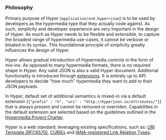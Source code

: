 ### Philosophy

Primary purpose of Hyper (`application/vnd.hyper+json`) is to be used by developers
as the hypermedia type that they actually code against. As such, simplicity and
developer experience are very important in the design of Hyper. As much as Hyper
needs to be flexible and extensible, to capture the broadest range of hypermedia
use-cases, it cannot be verbose or bloated in its syntax. This foundational
principle of simplicity greatly influences the design of Hyper.

Hyper allows gradual introduction of Hypermedia controls in the form of mix-ins.
As opposed to many hypermedia formats, there is no required shape in Hyper. Any
valid JSON is also a valid Hyper document. Additional functionality is
introduced through [extensions](#extensions). It is entirely up to API
developers to decide "how much" hypermedia they want to add to their JSON
payloads.

In Hyper, default set of additional semantics is mixed-in via a default
extension (`{"prefix" : "h", "uri" : "http://hyperjson.io/attributes/"}`) that
is always present and cannot be removed or overriden. Capabilities in the
default extension are selected based on the guidelines outlined in the
[Hypermedia Project Charter](https://github.com/the-hypermedia-project/charter/blob/master/reference/hypermedia-elements.md).

Hyper is a web standard, leveraging existing specifications, such as: [URI
Template [RFC6570]](http://tools.ietf.org/html/rfc6570),
[CURIEs](https://www.w3.org/TR/2010/NOTE-curie-20101216/) and [IANA-registered
Link Relation
Types](http://www.iana.org/assignments/link-relations/link-relations.xhtml).
